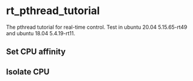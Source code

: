 # rt_pthread_tutorial
The pthread tutorial for real-time control. Test in ubuntu 20.04 5.15.65-rt49 and ubuntu 18.04 5.4.19-rt11.

## Set CPU affinity


## Isolate CPU


